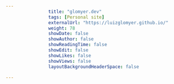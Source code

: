 ---
                title: "glomyer.dev"
                tags: [Personal site]
                externalUrl: "https://luizglomyer.github.io/"
                weight: 78
                showDate: false
                showAuthor: false
                showReadingTime: false
                showEdit: false
                showLikes: false
                showViews: false
                layoutBackgroundHeaderSpace: false
                ---
